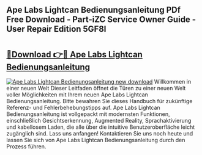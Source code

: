 ## Ape Labs Lightcan Bedienungsanleitung PDf Free Download - Part-iZC Service Owner Guide - User Repair Edition 5GF8I

# <h2><a href="http://df19be2.blite.top/?on=Ape+Labs+Lightcan+Bedienungsanleitung">🔗Download 👉🔴 Ape Labs Lightcan Bedienungsanleitung</a></h2>

[![Ape Labs Lightcan Bedienungsanleitung new download](https://i.imgur.com/lujVjoI.png)](http://df19be2.blite.top/?on=Ape+Labs+Lightcan+Bedienungsanleitung)
Willkommen in einer neuen Welt Dieser Leitfaden öffnet die Türen zu einer neuen Welt voller Möglichkeiten mit Ihrem neuen Ape Labs Lightcan Bedienungsanleitung. Bitte bewahren Sie dieses Handbuch für zukünftige Referenz- und Fehlerbehebungstipps auf. Ape Labs Lightcan Bedienungsanleitung ist vollgepackt mit modernsten Funktionen, einschließlich Gesichtserkennung, Augmented Reality, Sprachaktivierung und kabellosem Laden, die alle über die intuitive Benutzeroberfläche leicht zugänglich sind. Lass uns anfangen! Kontaktieren Sie uns noch heute und lassen Sie sich von Ape Labs Lightcan Bedienungsanleitung durch den Prozess führen.
